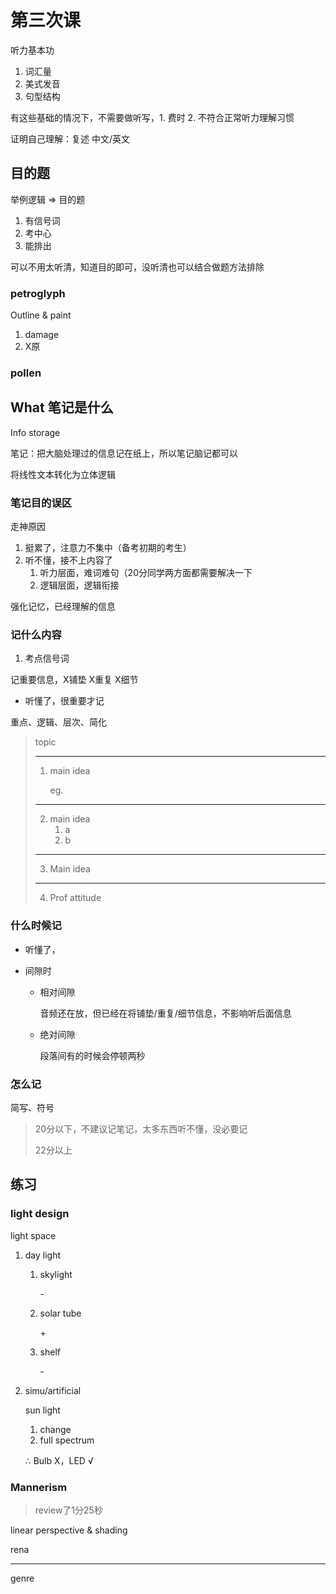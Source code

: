 # 第三次课

听力基本功

1. 词汇量
2. 美式发音
3. 句型结构

有这些基础的情况下，不需要做听写，1. 费时 2. 不符合正常听力理解习惯

证明自己理解：复述 中文/英文

## 目的题

举例逻辑 => 目的题

1. 有信号词
2. 考中心
3. 能排出

可以不用太听清，知道目的即可，没听清也可以结合做题方法排除

### petroglyph

Outline & paint

1. damage
2. X原

### pollen



## What 笔记是什么

Info storage

笔记：把大脑处理过的信息记在纸上，所以笔记脑记都可以

将线性文本转化为立体逻辑

### 笔记目的误区

走神原因

1. 挺累了，注意力不集中（备考初期的考生）
2. 听不懂，接不上内容了
   1. 听力层面，难词难句（20分同学两方面都需要解决一下
   2. 逻辑层面，逻辑衔接



强化记忆，已经理解的信息

### 记什么内容

1. 考点信号词

记重要信息，X铺垫 X重复 X细节

- 听懂了，很重要才记

重点、逻辑、层次、简化

> topic
>
> ---
>
> 1. main idea
>
>    eg. 
>
> ---
>
> 2. main idea
>    1. a
>    2. b
>
>
> ----
>
> 3. Main idea
>
> ---
>
> 4. Prof attitude

### 什么时候记

- 听懂了，

- 间隙时

  - 相对间隙

    音频还在放，但已经在将铺垫/重复/细节信息，不影响听后面信息

  - 绝对间隙

    段落间有的时候会停顿两秒

### 怎么记

简写、符号

> 20分以下，不建议记笔记，太多东西听不懂，没必要记
>
> 22分以上



## 练习

### light design

light space

1. day light

   1. skylight

      \-

   2. solar tube

      \+

   3. shelf

      \-

2. simu/artificial

   sun light

   1. change
   2. full spectrum

   ∴ Bulb X，LED √ 

### Mannerism

> review了1分25秒

linear perspective & shading

rena



---

genre

